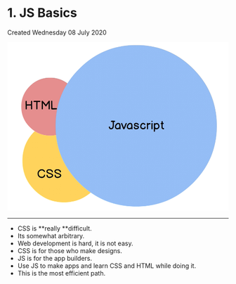 # 1. JS Basics
Created Wednesday 08 July 2020

![](./1._JS_Basics/pasted_image.png)

*****


* CSS is **really **difficult.
* Its somewhat arbitrary.
* Web development is hard, it is not easy.
* CSS is for those who make designs.
* JS is for the app builders.
* Use JS to make apps and learn CSS and HTML while doing it.
* This is the most efficient path.


